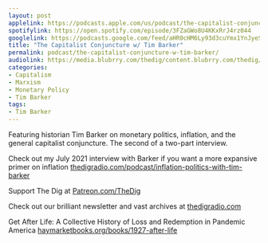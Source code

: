 ```yaml
---
layout: post
applelink: https://podcasts.apple.com/us/podcast/the-capitalist-conjuncture-w-tim-barker/id1043245989?i=1000591769893
spotifylink: https://open.spotify.com/episode/3FZaGWo8U4KKxRrJ4rz044
googlelink: https://podcasts.google.com/feed/aHR0cHM6Ly93d3cuYmx1YnJyeS5jb20vZmVlZHMvdGhlZGlnLnhtbA/episode/aHR0cHM6Ly90aGVkaWcuYmx1YnJyeS5uZXQvP3A9MjMyNA?sa=X&ved=0CAUQkfYCahcKEwi44f7r1b-AAxUAAAAAHQAAAAAQNg
title: "The Capitalist Conjuncture w/ Tim Barker"
permalink: podcast/the-capitalist-conjuncture-w-tim-barker/
audiolink: https://media.blubrry.com/thedig/content.blubrry.com/thedig/The_Dig-EP_387-Barker.mp3
categories:
- Capitalism
- Marxism
- Monetary Policy
- Tim Barker
tags:
- Tim Barker
---
```


Featuring historian Tim Barker on monetary politics, inflation, and the general capitalist conjuncture. The second of a two-part interview.

Check out my July 2021 interview with Barker if you want a more expansive primer on inflation [thedigradio.com/podcast/inflation-politics-with-tim-barker](http://thedigradio.com/podcast/inflation-politics-with-tim-barker)

Support The Dig at [Patreon.com/TheDig](http://Patreon.com/TheDig)

Check out our brilliant newsletter and vast archives at [thedigradio.com](http://thedigradio.com)

Get After Life: A Collective History of Loss and Redemption in Pandemic America [haymarketbooks.org/books/1927-after-life](http://haymarketbooks.org/books/1927-after-life)

